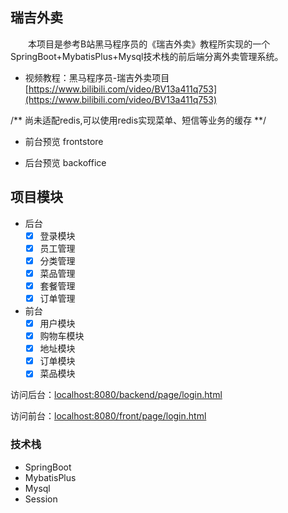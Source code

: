 

## 瑞吉外卖

&emsp;&emsp;本项目是参考B站黑马程序员的《瑞吉外卖》教程所实现的一个SpringBoot+MybatisPlus+Mysql技术栈的前后端分离外卖管理系统。
- 视频教程：黑马程序员-瑞吉外卖项目[https://www.bilibili.com/video/BV13a411q753](https://www.bilibili.com/video/BV13a411q753)

/**
  尚未适配redis,可以使用redis实现菜单、短信等业务的缓存
**/


- 前台预览
frontstore

- 后台预览
backoffice


## 项目模块
- 后台
  - [x] 登录模块
  - [x] 员工管理
  - [x] 分类管理
  - [x] 菜品管理
  - [x] 套餐管理
  - [x] 订单管理
- 前台
  - [x] 用户模块
  - [x] 购物车模块
  - [x] 地址模块
  - [x] 订单模块
  - [x] 菜品模块

 访问后台：[localhost:8080/backend/page/login.html](http://localhost:8080/backend/page/login.html)
 
 访问前台：[localhost:8080/front/page/login.html](http://localhost:8080/front/page/login.html)

### 技术栈
- SpringBoot
- MybatisPlus
- Mysql
- Session
